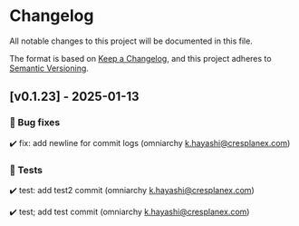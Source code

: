 # Changelog

All notable changes to this project will be documented in this file.

The format is based on [Keep a Changelog](https://keepachangelog.com/en/1.1.0/),
and this project adheres to [Semantic Versioning](https://semver.org/spec/v2.0.0.html).

## [v0.1.23] - 2025-01-13

### 🐞 Bug fixes
✔️ fix: add newline for commit logs (omniarchy <k.hayashi@cresplanex.com>)


### 🧪 Tests
✔️ test: add test2 commit (omniarchy <k.hayashi@cresplanex.com>)

✔️ test; add test commit (omniarchy <k.hayashi@cresplanex.com>)



